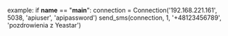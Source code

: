 example:
if __name__ == "__main__":
    connection = Connection('192.168.221.161', 5038, 'apiuser', 'apipassword')
    send_sms(connection, 1, '+48123456789', 'pozdrowienia z Yeastar')